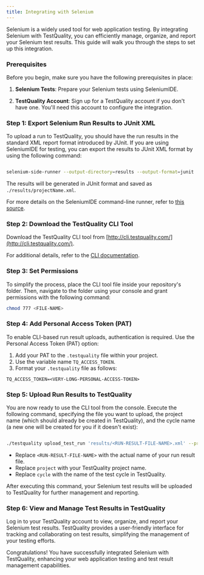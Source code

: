 ```yaml
---
title: Integrating with Selenium 
---
```


Selenium is a widely used tool for web application testing. By integrating Selenium with TestQuality, you can efficiently manage, organize, and report your Selenium test results. This guide will walk you through the steps to set up this integration.

### Prerequisites

Before you begin, make sure you have the following prerequisites in place:

1. **Selenium Tests**: Prepare your Selenium tests using SeleniumIDE.

2. **TestQuality Account**: Sign up for a TestQuality account if you don't have one. You'll need this account to configure the integration.

### Step 1: Export Selenium Run Results to JUnit XML

To upload a run to TestQuality, you should have the run results in the standard XML report format introduced by JUnit. If you are using SeleniumIDE for testing, you can export the results to JUnit XML format by using the following command:

```bash

selenium-side-runner --output-directory=results --output-format=junit
```

The results will be generated in JUnit format and saved as `./results/projectName.xml`.

For more details on the SeleniumIDE command-line runner, refer to [this source](https://www.selenium.dev/selenium-ide/docs/en/introduction/command-line-runner).

### Step 2: Download the TestQuality CLI Tool

Download the TestQuality CLI tool from [http://cli.testquality.com/](http://cli.testquality.com/).

For additional details, refer to the [CLI documentation](testquality_cli).

### Step 3: Set Permissions

To simplify the process, place the CLI tool file inside your repository's folder. Then, navigate to the folder using your console and grant permissions with the following command:

```bash
chmod 777 <FILE-NAME>
```
### Step 4: Add Personal Access Token (PAT)

To enable CLI-based run result uploads, authentication is required. Use the Personal Access Token (PAT) option:

1. Add your PAT to the `.testquality` file within your project.
2. Use the variable name `TQ_ACCESS_TOKEN`.
3. Format your `.testquality` file as follows:

```plaintext
TQ_ACCESS_TOKEN=<VERY-LONG-PERSONAL-ACCESS-TOKEN>
```
### Step 5: Upload Run Results to TestQuality

You are now ready to use the CLI tool from the console. Execute the following command, specifying the file you want to upload, the project name (which should already be created in TestQuality), and the cycle name (a new one will be created for you if it doesn't exist):

```bash

./testquality upload_test_run 'results/<RUN-RESULT-FILE-NAME>.xml' --project_name=project --plan_name=cycle
```
- Replace `<RUN-RESULT-FILE-NAME>` with the actual name of your run result file.
- Replace `project` with your TestQuality project name.
- Replace `cycle` with the name of the test cycle in TestQuality.


After executing this command, your Selenium test results will be uploaded to TestQuality for further management and reporting.

### Step 6: View and Manage Test Results in TestQuality

Log in to your TestQuality account to view, organize, and report your Selenium test results. TestQuality provides a user-friendly interface for tracking and collaborating on test results, simplifying the management of your testing efforts.

Congratulations! You have successfully integrated Selenium with TestQuality, enhancing your web application testing and test result management capabilities.
